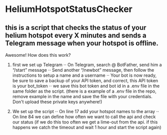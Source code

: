 # HeliumHotspotStatusChecker

## this is a script that checks the status of your helium hotspot every X minutes and sends a Telegram message when your hotspot is offline.

Awesome! How does this work?

1. first we set up Telegram
  ⋅⋅ On Telegram, search @ BotFather, send him a “/start” message
  ⋅⋅ Send another “/newbot” message, then follow the instructions to setup a name and a username
  ⋅⋅ Your bot is now ready, be sure to save a backup of your API token, and correct, this API token is your bot_token
  ⋅⋅ we save this bot token and bot id in a .env file in the same folder as the script. (there is a example of a .env file in the repo, remove example in the name and save the file with your credentials. Don't upload these private keys anywhere!)
  
 2. We set up the script
  ⋅⋅ On line 17 add your hotspot names to the array
  ⋅⋅ On line 84 we can define how often we want to call the api and check our status (if we do this too often we get a lime-out from the api. if this happens we catch the timeout and wait 1 hour and start the script again)
